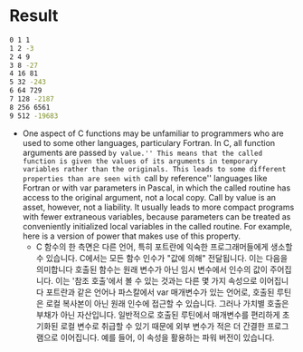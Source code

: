 # Result

```bash
0 1 1
1 2 -3
2 4 9
3 8 -27
4 16 81
5 32 -243
6 64 729
7 128 -2187
8 256 6561
9 512 -19683
```

- One aspect of C functions may be unfamiliar to programmers who are used to some other languages, particulary Fortran. In C, all function arguments are passed ``by value.'' This means
that the called function is given the values of its arguments in temporary variables rather than the originals. This leads to some different properties than are seen with ``call by reference''
languages like Fortran or with var parameters in Pascal, in which the called routine has access to the original argument, not a local copy.
Call by value is an asset, however, not a liability. It usually leads to more compact programs with fewer extraneous variables, because parameters can be treated as conveniently initialized local variables in the called routine. For example, here is a version of power that makes use of this property.
  - C 함수의 한 측면은 다른 언어, 특히 포트란에 익숙한 프로그래머들에게 생소할 수 있습니다. C에서는 모든 함수 인수가 "값에 의해" 전달됩니다. 이는 다음을 의미합니다
호출된 함수는 원래 변수가 아닌 임시 변수에서 인수의 값이 주어집니다. 이는 '참조 호출'에서 볼 수 있는 것과는 다른 몇 가지 속성으로 이어집니다
포트란과 같은 언어나 파스칼에서 var 매개변수가 있는 언어로, 호출된 루틴은 로컬 복사본이 아닌 원래 인수에 접근할 수 있습니다.
그러나 가치별 호출은 부채가 아닌 자산입니다. 일반적으로 호출된 루틴에서 매개변수를 편리하게 초기화된 로컬 변수로 취급할 수 있기 때문에 외부 변수가 적은 더 간결한 프로그램으로 이어집니다. 예를 들어, 이 속성을 활용하는 파워 버전이 있습니다.
